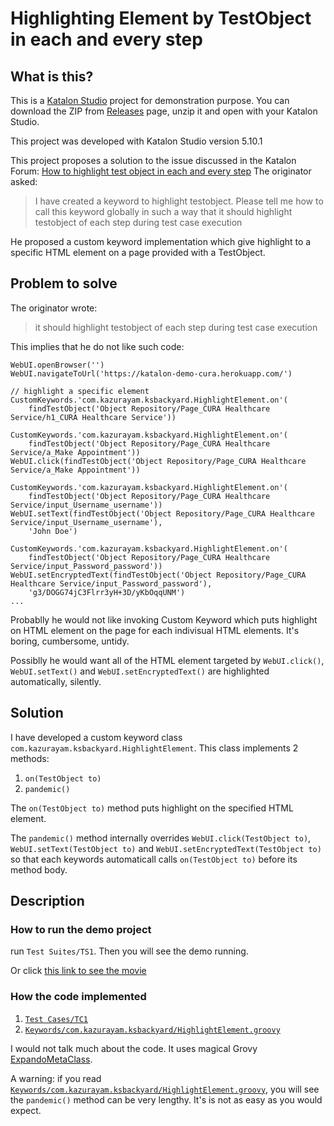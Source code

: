 Highlighting Element by TestObject in each and every step
=============

## What is this?

This is a [Katalon Studio](https://www.katalon.com/) project for demonstration purpose.
You can download the ZIP from [Releases](https://github.com/kazurayam/HighlightingElementByTestObjectInEachAndEveryStep/releases) page, 
unzip it and open with your Katalon Studio.

This project was developed with Katalon Studio version 5.10.1

This project proposes a solution to the issue discussed in the Katalon Forum: 
[How to highlight test object in each and every step](https://forum.katalon.com/t/how-to-highlight-test-object-in-each-and-every-step/17408)
The originator asked:
>I have created a keyword to highlight testobject. Please tell me how to call this keyword globally in such a way that it should highlight testobject of each step during test case execution

He proposed a custom keyword implementation which give highlight to a specific HTML element on a page provided with a TestObject.

## Problem to solve

The originator wrote:
>it should highlight testobject of each step during test case execution

This implies that he do not like such code:
```
WebUI.openBrowser('')
WebUI.navigateToUrl('https://katalon-demo-cura.herokuapp.com/')

// highlight a specific element
CustomKeywords.'com.kazurayam.ksbackyard.HighlightElement.on'(
	findTestObject('Object Repository/Page_CURA Healthcare Service/h1_CURA Healthcare Service'))

CustomKeywords.'com.kazurayam.ksbackyard.HighlightElement.on'(
	findTestObject('Object Repository/Page_CURA Healthcare Service/a_Make Appointment'))
WebUI.click(findTestObject('Object Repository/Page_CURA Healthcare Service/a_Make Appointment'))

CustomKeywords.'com.kazurayam.ksbackyard.HighlightElement.on'(
	findTestObject('Object Repository/Page_CURA Healthcare Service/input_Username_username'))
WebUI.setText(findTestObject('Object Repository/Page_CURA Healthcare Service/input_Username_username'),
	'John Doe')

CustomKeywords.'com.kazurayam.ksbackyard.HighlightElement.on'(
	findTestObject('Object Repository/Page_CURA Healthcare Service/input_Password_password'))
WebUI.setEncryptedText(findTestObject('Object Repository/Page_CURA Healthcare Service/input_Password_password'),
	'g3/DOGG74jC3Flrr3yH+3D/yKbOqqUNM')
...

```
Probablly he would not like invoking Custom Keyword which puts highlight on HTML element on the page for each indivisual HTML elements. It's boring, cumbersome, untidy.

Possiblly he would want all of the HTML element targeted by `WebUI.click()`, `WebUI.setText()` and `WebUI.setEncryptedText()` are highlighted automatically, silently.

## Solution

I have developed a custom keyword class `com.kazurayam.ksbackyard.HighlightElement`. 
This class implements 2 methods:
1. `on(TestObject to)`
2. `pandemic()`

The `on(TestObject to)` method puts highlight on the specified HTML element.

The `pandemic()` method internally overrides `WebUI.click(TestObject to)`, `WebUI.setText(TestObject to)` and `WebUI.setEncryptedText(TestObject to)`
so that each keywords automaticall calls `on(TestObject to)` before its method body.

## Description

### How to run the demo project

run `Test Suites/TS1`. Then you will see the demo running.

Or click [this link to see the movie](https://kazurayam.github.io/HighlightingElementByTestObjectInEachAndEveryStep/)

### How the code implemented

1. [`Test Cases/TC1`](Scripts/TC1/Script1547070867765.groovy)
2. [`Keywords/com.kazurayam.ksbackyard/HighlightElement.groovy`](Keywords/com/kazurayam/ksbackyard/HighlightElement.groovy)

I would not talk much about the code. It uses magical Grovy [ExpandoMetaClass](http://docs.groovy-lang.org/latest/html/documentation/core-metaprogramming.html#metaprogramming_emc).

A warning: if you read [`Keywords/com.kazurayam.ksbackyard/HighlightElement.groovy`](Keywords/com/kazurayam/ksbackyard/HighlightElement.groovy), you will see the `pandemic()` method can be very lengthy. It's is not as easy as you would expect.

